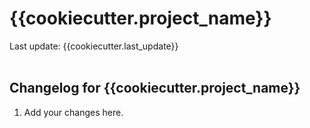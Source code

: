 # {{cookiecutter.project_name}}
Last update: {{cookiecutter.last_update}}
<br /><br />
<h2>Changelog for {{cookiecutter.project_name}}</h2>

<ol>
        <li>Add your changes here.</li>
</ol>